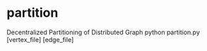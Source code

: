 # partition
Decentralized Partitioning of Distributed Graph
python partition.py [vertex_file] [edge_file]
